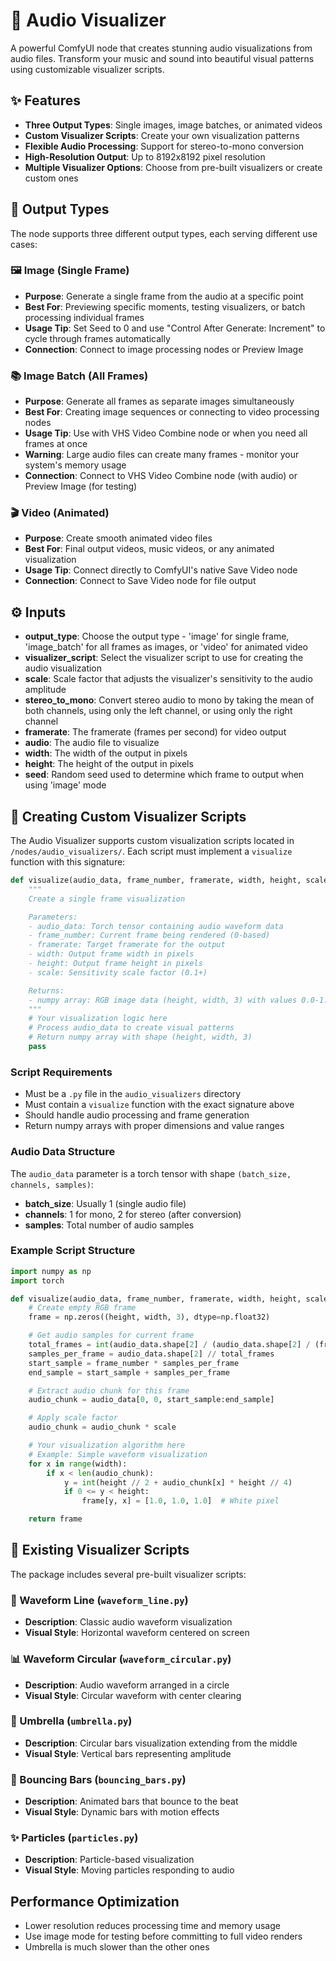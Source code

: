 # 🎵 Audio Visualizer

A powerful ComfyUI node that creates stunning audio visualizations from audio files. Transform your music and sound into beautiful visual patterns using customizable visualizer scripts.

## ✨ Features

- **Three Output Types**: Single images, image batches, or animated videos
- **Custom Visualizer Scripts**: Create your own visualization patterns
- **Flexible Audio Processing**: Support for stereo-to-mono conversion
- **High-Resolution Output**: Up to 8192x8192 pixel resolution
- **Multiple Visualizer Options**: Choose from pre-built visualizers or create custom ones

## 🎯 Output Types

The node supports three different output types, each serving different use cases:

### 🖼️ Image (Single Frame)
- **Purpose**: Generate a single frame from the audio at a specific point
- **Best For**: Previewing specific moments, testing visualizers, or batch processing individual frames
- **Usage Tip**: Set Seed to 0 and use "Control After Generate: Increment" to cycle through frames automatically
- **Connection**: Connect to image processing nodes or Preview Image

### 📚 Image Batch (All Frames)
- **Purpose**: Generate all frames as separate images simultaneously
- **Best For**: Creating image sequences or connecting to video processing nodes
- **Usage Tip**: Use with VHS Video Combine node or when you need all frames at once
- **Warning**: Large audio files can create many frames - monitor your system's memory usage
- **Connection**: Connect to VHS Video Combine node (with audio) or Preview Image (for testing)

### 🎬 Video (Animated)
- **Purpose**: Create smooth animated video files
- **Best For**: Final output videos, music videos, or any animated visualization
- **Usage Tip**: Connect directly to ComfyUI's native Save Video node
- **Connection**: Connect to Save Video node for file output

## ⚙️ Inputs

- **output_type**: Choose the output type - 'image' for single frame, 'image_batch' for all frames as images, or 'video' for animated video
- **visualizer_script**: Select the visualizer script to use for creating the audio visualization
- **scale**: Scale factor that adjusts the visualizer's sensitivity to the audio amplitude
- **stereo_to_mono**: Convert stereo audio to mono by taking the mean of both channels, using only the left channel, or using only the right channel
- **framerate**: The framerate (frames per second) for video output
- **audio**: The audio file to visualize
- **width**: The width of the output in pixels
- **height**: The height of the output in pixels
- **seed**: Random seed used to determine which frame to output when using 'image' mode

## 🎨 Creating Custom Visualizer Scripts

The Audio Visualizer supports custom visualization scripts located in `/nodes/audio_visualizers/`. Each script must implement a `visualize` function with this signature:

```python
def visualize(audio_data, frame_number, framerate, width, height, scale):
    """
    Create a single frame visualization

    Parameters:
    - audio_data: Torch tensor containing audio waveform data
    - frame_number: Current frame being rendered (0-based)
    - framerate: Target framerate for the output
    - width: Output frame width in pixels
    - height: Output frame height in pixels
    - scale: Sensitivity scale factor (0.1+)

    Returns:
    - numpy array: RGB image data (height, width, 3) with values 0.0-1.0
    """
    # Your visualization logic here
    # Process audio_data to create visual patterns
    # Return numpy array with shape (height, width, 3)
    pass
```

### Script Requirements
- Must be a `.py` file in the `audio_visualizers` directory
- Must contain a `visualize` function with the exact signature above
- Should handle audio processing and frame generation
- Return numpy arrays with proper dimensions and value ranges

### Audio Data Structure
The `audio_data` parameter is a torch tensor with shape `(batch_size, channels, samples)`:
- **batch_size**: Usually 1 (single audio file)
- **channels**: 1 for mono, 2 for stereo (after conversion)
- **samples**: Total number of audio samples

### Example Script Structure
```python
import numpy as np
import torch

def visualize(audio_data, frame_number, framerate, width, height, scale):
    # Create empty RGB frame
    frame = np.zeros((height, width, 3), dtype=np.float32)

    # Get audio samples for current frame
    total_frames = int(audio_data.shape[2] / (audio_data.shape[2] / (framerate * duration)))
    samples_per_frame = audio_data.shape[2] // total_frames
    start_sample = frame_number * samples_per_frame
    end_sample = start_sample + samples_per_frame

    # Extract audio chunk for this frame
    audio_chunk = audio_data[0, 0, start_sample:end_sample]

    # Apply scale factor
    audio_chunk = audio_chunk * scale

    # Your visualization algorithm here
    # Example: Simple waveform visualization
    for x in range(width):
        if x < len(audio_chunk):
            y = int(height // 2 + audio_chunk[x] * height // 4)
            if 0 <= y < height:
                frame[y, x] = [1.0, 1.0, 1.0]  # White pixel

    return frame
```

## 📁 Existing Visualizer Scripts

The package includes several pre-built visualizer scripts:

### 🎵 Waveform Line (`waveform_line.py`)
- **Description**: Classic audio waveform visualization
- **Visual Style**: Horizontal waveform centered on screen

### 📊 Waveform Circular (`waveform_circular.py`)
- **Description**: Audio waveform arranged in a circle
- **Visual Style**: Circular waveform with center clearing

### 🎯 Umbrella (`umbrella.py`)
- **Description**: Circular bars visualization extending from the middle
- **Visual Style**: Vertical bars representing amplitude

### 🎨 Bouncing Bars (`bouncing_bars.py`)
- **Description**: Animated bars that bounce to the beat
- **Visual Style**: Dynamic bars with motion effects

### ✨ Particles (`particles.py`)
- **Description**: Particle-based visualization
- **Visual Style**: Moving particles responding to audio

## Performance Optimization
- Lower resolution reduces processing time and memory usage
- Use image mode for testing before committing to full video renders
- Umbrella is much slower than the other ones